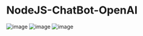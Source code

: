 # NodeJS-ChatBot-OpenAI
![image](https://user-images.githubusercontent.com/82169444/222879230-97aefbe4-7f20-4c78-9503-82f46bbc3d2f.png)
![image](https://user-images.githubusercontent.com/82169444/222879714-a0d8d916-144d-4ecf-ace4-51ca770f1ed0.png)
![image](https://user-images.githubusercontent.com/82169444/222879737-c1d4f899-4ec8-4227-9e88-d3fa344c00ce.png)
